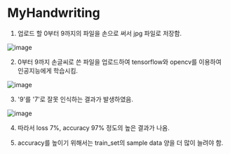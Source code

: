 # MyHandwriting

1. 업로드 할 0부터 9까지의 파일을 손으로 써서 jpg 파일로 저장함.

![image](https://user-images.githubusercontent.com/75656859/229448577-43e1354a-e0ee-4013-a8b7-f9bb6ec7116a.png)


2. 0부터 9까지 손글씨로 쓴 파일을 업로드하여 tensorflow와 opencv를 이용하여 인공지능에게 학습시킴.


![image](https://user-images.githubusercontent.com/75656859/229445591-4f1aabbe-3d47-4b4b-a4df-3d226764b77e.png)

3. '9'를 '7'로 잘못 인식하는 결과가 발생하였음.


![image](https://user-images.githubusercontent.com/75656859/229445698-b6fc7e6a-cd72-4900-99a7-1f96d508b88c.png)

4. 따라서 loss 7%, accuracy 97% 정도의 높은 결과가 나옴.


5. accuracy를 높이기 위해서는 train_set의 sample data 양을 더 많이 늘려야 함.
